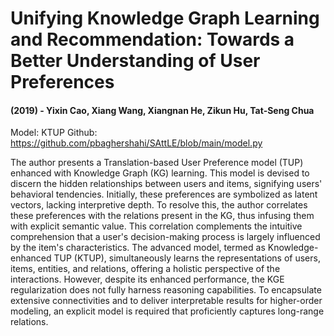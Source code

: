 # Unifying Knowledge Graph Learning and Recommendation: Towards a Better Understanding of User Preferences
#### (2019) - Yixin Cao, Xiang Wang, Xiangnan He, Zikun Hu, Tat-Seng Chua

Model: KTUP
Github: https://github.com/pbaghershahi/SAttLE/blob/main/model.py

The author presents a Translation-based User Preference model (TUP) enhanced with Knowledge Graph (KG) learning. This model is devised to discern the hidden relationships between users and items, signifying users' behavioral tendencies. Initially, these preferences are symbolized as latent vectors, lacking interpretive depth. To resolve this, the author correlates these preferences with the relations present in the KG, thus infusing them with explicit semantic value. This correlation complements the intuitive comprehension that a user's decision-making process is largely influenced by the item's characteristics. The advanced model, termed as Knowledge-enhanced TUP (KTUP), simultaneously learns the representations of users, items, entities, and relations, offering a holistic perspective of the interactions. However, despite its enhanced performance, the KGE regularization does not fully harness reasoning capabilities. To encapsulate extensive connectivities and to deliver interpretable results for higher-order modeling, an explicit model is required that proficiently captures long-range relations.